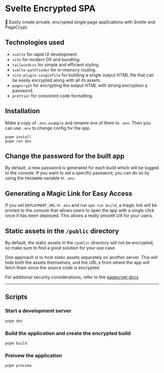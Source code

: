 # Svelte Encrypted SPA

🔐 Easily create private, encrypted single page applications with Svelte and PageCrypt.

## Technologies used

-   `svelte` for rapid UI development.
-   `vite` for modern DX and bundling.
-   `tailwindcss` for simple and efficient styling.
-   `svelte-pathfinder` for in-memory routing.
-   `vite-plugin-singlefile` for building a single output HTML file that can be easily encrypted along with all its assets.
-   `pagecrypt` for encrypting the output HTML with strong encryption a password.
-   `prettier` for consistent code formatting.

## Installation

Make a copy of `.env.example` and rename one of them to `.env`. Then you can use `.env` to change config for the app.

```
pnpm install
pnpm run dev
```

## Change the password for the built app

By default, a new password is generated for each build which will be logged to the console. If you want to set a specific password, you can do so by using the `PASSWORD` variable in `.env`.

## Generating a Magic Link for Easy Access

If you set `DEPLOYMENT_URL` in `.env` and run `npm run build`, a magic link will be printed to the console that allows users to open the app with a single click once it has been deployed. This allows a really smooth UX for your users.

## Static assets in the `/public` directory

By default, the static assets in the `/public` directory will not be encrypted, so make sure to find a good solution for your use case.

One approach is to host static assets separately on another server. This will hide both the assets themselves, and the URL:s from where the app will fetch them since the source code is encrypted.

For additional security considerations, refer to the [pagecrypt docs](https://github.com/greenheart/pagecrypt#security-considerations)

---

## Scripts

### Start a development server

`pnpm dev`

### Build the application and create the encrypted build

`pnpm build`

### Preivew the application

`pnpm preview`
